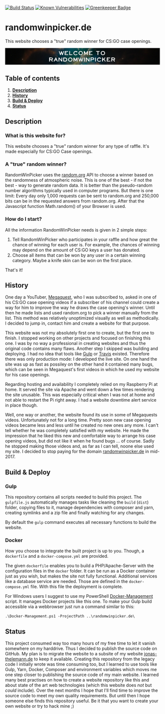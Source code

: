 [![Build Status](https://travis-ci.org/Dargmuesli/randomwinpicker.de.svg?branch=master)](https://travis-ci.org/Dargmuesli/randomwinpicker.de)
[![Known Vulnerabilities](https://snyk.io/test/github/dargmuesli/randomwinpicker.de/badge.svg)](https://snyk.io/test/github/dargmuesli/randomwinpicker.de)
[![Greenkeeper Badge](https://badges.greenkeeper.io/Dargmuesli/randomwinpicker.de.svg)](https://greenkeeper.io/)

# randomwinpicker.de
This website chooses a "true" random winner for CS:GO case openings.

![Welcome](images/welcome.jpg "Welcome to RandomWinPicker")

## Table of contents
1. **[Description](#Description)**
2. **[History](#History)**
3. **[Build & Deploy](#Build-Deploy)**
5. **[Status](#Status)**

<a name="Description"></a>

## Description

### What is this website for?

This website chooses a "true" random winner for any type of raffle.
It's made especially for CS:GO Case openings.

### A "true" random winner?

RandomWinPicker uses the [random.org](https://www.random.org/) API to choose a winner based on the randomness of atmospheric noise.
This is one of the best - if not the best - way to generate random data. It is better than the pseudo-random number algorithms typically used in computer programs.
But there is one limit: Every day only 1,000 requests can be sent to random.org and 250,000 bits can be in the requested answers from random.org. After that the Javascript function Math.random() of your Browser is used.


### How do I start?

All the information RandomWinPicker needs is given in 2 simple steps:

1. Tell RandomWinPicker who participates in your raffle and how great the chance of winning for each user is.
   For example, the chances of winning may depend on the amount of CS:GO keys a user has donated.
2. Choose all items that can be won by any user in a certain winning category.
   Maybe a knife skin can be won on the first place.

That's it!

<a name="History"></a>

## History

One day a YouTuber, [Megaquest](https://www.youtube.com/user/dragonflygames), who I was subscribed to, asked in one of his CS:GO case opening videos if a subscriber of his channel could create a way for him to improve the way he draws the case opening's winner. Until then he made lists and used random.org to pick a winner manually from the list. This method was relatively unoptimized visually as well as methodically. I decided to jump in, contact him and create a website for that purpose.

This website was not my absolutely first one to create, but the first one to finish. I stopped working on other projects and focused on finishing this one. I was by no way a professional in creating websites and thus the original code contains many flaws. Another step I skipped was building and deploying. I had no idea that tools like [Gulp](https://gulpjs.com/) or [Travis](https://travis-ci.org/) existed. Therefore there was only production mode: I developed the live site. On one hand the site was up as fast as possiley on the other hand it contained many bugs, which can be seen in Megaquest's first videos in which he used my website for his case openings.

Regarding hosting and availability I completely relied on my Raspberry Pi at home. It served the site via Apache and went down a few times rendering the site unusable. This was especially critical when I was not at home and not able to restart the Pi right away. I had a website downtime alert service in place though.

Well, one way or another, the website found its use in some of Megaquests videos. Unfortunately not for a long time. Pretty soon new case opening videos became less and less until he created no new ones any more. I can't tell whether he was completely satisfied with my website. He made the impression that he liked this new and comfortable way to arrange his case opening videos, but did not like it when he found bugs ... of course. Sadly he stopped making those videos and, as far as I can tell, noone else used my site. I decided to stop paying for the domain [randomwinpicker.de](https://randomwinpicker.de/) in mid-2017.

<a name="Build-Deploy"></a>

## Build & Deploy

### Gulp

This repository contains all scripts needed to build this project. The `gulpfile.js` automatically manages tasks like cleaning the `build` (`dist`) folder, copying files to it, manage dependencies with composer and yarn, creating symlinks and a zip file and finally watching for any changes.

By default the `gulp` command executes all necessary functions to build the website.

### Docker

How you choose to integrate the built project is up to you. Though, a `dockerfile` and a `docker-compose.yml` are provided.

The given `dockerfile` enables you to build a PHP/Apache-Server with the configuration files in the `docker` folder. It can be run as a Docker container just as you wish, but makes the site not fully functional. Additional services like a database service are needed. Those are defined in the `docker-compose.yml` file. With this file the deployment is complete.

For Windows users I suggest to use my PowerShell [Docker-Management](https://github.com/dargmuesli/ps-docker-management) script. It manages Docker projects like this one. To make your Gulp build accessible via a webbrowser just run a command similar to this:

```
.\Docker-Management.ps1 -ProjectPath ..\randomwinpicker.de\
```

<a name="Status"></a>

## Status

This project consumed way too many hours of my free time to let it vanish somewhere on my harddrive. Thus I decided to publish the source code on GitHub. My plan is to migrate the website to a subsite of my website [jonas-thelemann.de](https://jonas-thelemann.de/) to keep it available. Creating this repository from the legacy code I initially wrote was time consuming too, but I learned to use tools like Gulp, Yarn, Docker, Composer and environment variables which moves me one step closer to publishing the source code of my main website. I learned many best practises on how to create a website repository like this and about state of the art web technologies (which this website does *not* but *could* include). Over the next months I hope that I'll find time to improve the source code to meet my own quality requirements. But until then I hope someone else finds this repository useful. Be it that you want to create your own website or try to hack mine ;)
